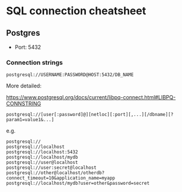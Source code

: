 # SQL connection cheatsheet

## Postgres


- Port: 5432


### Connection strings

```
postgresql://USERNAME:PASSWORD@HOST:5432/DB_NAME
```

More detailed:

https://www.postgresql.org/docs/current/libpq-connect.html#LIBPQ-CONNSTRING

```
postgresql://[user[:password]@][netloc][:port][,...][/dbname][?param1=value1&...]
```
e.g.
```
postgresql://
postgresql://localhost
postgresql://localhost:5432
postgresql://localhost/mydb
postgresql://user@localhost
postgresql://user:secret@localhost
postgresql://other@localhost/otherdb?connect_timeout=10&application_name=myapp
postgresql://localhost/mydb?user=other&password=secret
```


<!--stackedit_data:
eyJoaXN0b3J5IjpbLTExNTA0MDIxNDhdfQ==
-->